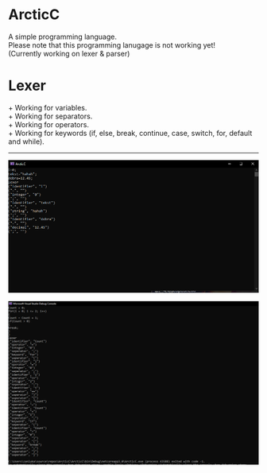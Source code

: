 # ArcticC
A simple programming language. <br>
Please note that this programming lanugage is not working yet! <br>
(Currently working on lexer & parser) <br>

<h1>Lexer</h1>
+ Working for variables. <br>
+ Working for separators. <br>
+ Working for operators. <br>
+ Working for keywords (if, else, break, continue, case, switch, for, default and while). <br>
<hr>


![lexer variables](imgs/LexerVariables.PNG)<br>

![lexer simple algo](imgs/LexerNew.PNG)<br>


